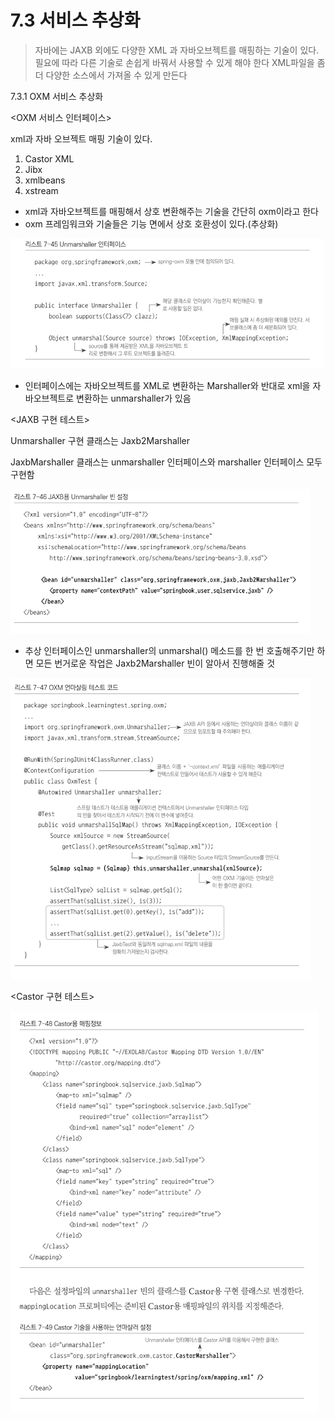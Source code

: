 # 7.3 서비스 추상화

> 자바에는 JAXB 외에도 다양한 XML 과 자바오브젝트를 매핑하는 기술이 있다.
필요에 따라 다른 기술로 손쉽게 바꿔서 사용할 수 있게 해야 한다
XML파일을 좀 더 다양한 소스에서 가져올 수 있게 만든다

7.3.1 OXM 서비스 추상화

<OXM 서비스 인터페이스>

xml과 자바 오브젝트 매핑 기술이 있다.

1. Castor XML
2. Jibx
3. xmlbeans
4. xstream

- xml과 자바오브젝트를 매핑해서 상호 변환해주는 기술을 간단히 oxm이라고 한다
- oxm 프레임워크와 기술들은 기능 면에서 상호 호환성이 있다.(추상화)

![7%203%20%E1%84%89%E1%85%A5%E1%84%87%E1%85%B5%E1%84%89%E1%85%B3%20%E1%84%8E%E1%85%AE%E1%84%89%E1%85%A1%E1%86%BC%E1%84%92%E1%85%AA%20201f5f875b2e4f899e03f5b33f552044/Untitled.png](7%203%20%E1%84%89%E1%85%A5%E1%84%87%E1%85%B5%E1%84%89%E1%85%B3%20%E1%84%8E%E1%85%AE%E1%84%89%E1%85%A1%E1%86%BC%E1%84%92%E1%85%AA%20201f5f875b2e4f899e03f5b33f552044/Untitled.png)

- 인터페이스에는 자바오브젝트를 XML로 변환하는 Marshaller와 반대로 xml을 자바오브젝트로 변환하는 unmarshaller가 있음

<JAXB 구현 테스트>

Unmarshaller 구현 클래스는 Jaxb2Marshaller 

JaxbMarshaller 클래스는 unmarshaller 인터페이스와 marshaller 인터페이스 모두 구현함

![7%203%20%E1%84%89%E1%85%A5%E1%84%87%E1%85%B5%E1%84%89%E1%85%B3%20%E1%84%8E%E1%85%AE%E1%84%89%E1%85%A1%E1%86%BC%E1%84%92%E1%85%AA%20201f5f875b2e4f899e03f5b33f552044/Untitled%201.png](7%203%20%E1%84%89%E1%85%A5%E1%84%87%E1%85%B5%E1%84%89%E1%85%B3%20%E1%84%8E%E1%85%AE%E1%84%89%E1%85%A1%E1%86%BC%E1%84%92%E1%85%AA%20201f5f875b2e4f899e03f5b33f552044/Untitled%201.png)

- 추상 인터페이스인 unmarshaller의 unmarshal() 메소드를 한 번 호출해주기만 하면 모든 번거로운 작업은 Jaxb2Marshaller 빈이 알아서 진행해줄 것

![7%203%20%E1%84%89%E1%85%A5%E1%84%87%E1%85%B5%E1%84%89%E1%85%B3%20%E1%84%8E%E1%85%AE%E1%84%89%E1%85%A1%E1%86%BC%E1%84%92%E1%85%AA%20201f5f875b2e4f899e03f5b33f552044/Untitled%202.png](7%203%20%E1%84%89%E1%85%A5%E1%84%87%E1%85%B5%E1%84%89%E1%85%B3%20%E1%84%8E%E1%85%AE%E1%84%89%E1%85%A1%E1%86%BC%E1%84%92%E1%85%AA%20201f5f875b2e4f899e03f5b33f552044/Untitled%202.png)

<Castor 구현 테스트>

![7%203%20%E1%84%89%E1%85%A5%E1%84%87%E1%85%B5%E1%84%89%E1%85%B3%20%E1%84%8E%E1%85%AE%E1%84%89%E1%85%A1%E1%86%BC%E1%84%92%E1%85%AA%20201f5f875b2e4f899e03f5b33f552044/Untitled%203.png](7%203%20%E1%84%89%E1%85%A5%E1%84%87%E1%85%B5%E1%84%89%E1%85%B3%20%E1%84%8E%E1%85%AE%E1%84%89%E1%85%A1%E1%86%BC%E1%84%92%E1%85%AA%20201f5f875b2e4f899e03f5b33f552044/Untitled%203.png)

